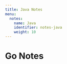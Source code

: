 ```yaml
---
title: Java Notes
menu:
  notes:
    name: Java
    identifier: notes-java
    weight: 10
---
```


# Go Notes
